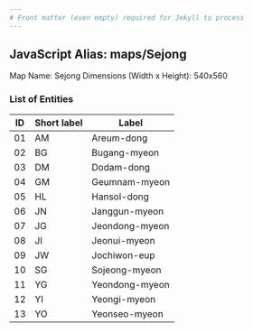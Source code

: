 ```yaml
---
# Front matter (even empty) required for Jekyll to process
---
```


## JavaScript Alias: maps/Sejong

Map Name: Sejong
Dimensions (Width x Height): 540x560






### List of Entities

ID | Short label | Label
---|---|---|
01|AM|Areum-dong
02|BG|Bugang-myeon
03|DM|Dodam-dong
04|GM|Geumnam-myeon
05|HL|Hansol-dong
06|JN|Janggun-myeon
07|JG|Jeondong-myeon
08|JI|Jeonui-myeon
09|JW|Jochiwon-eup
10|SG|Sojeong-myeon
11|YG|Yeondong-myeon
12|YI|Yeongi-myeon
13|YO|Yeonseo-myeon